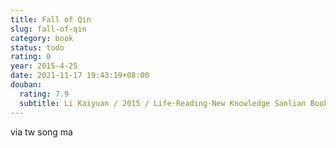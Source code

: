 ```yaml
---
title: Fall of Qin
slug: fall-of-qin
category: book
status: todo
rating: 0
year: 2015-4-25
date: 2021-11-17 19:43:19+08:00
douban:
  rating: 7.9
  subtitle: Li Kaiyuan / 2015 / Life·Reading·New Knowledge Sanlian Bookstore
---
```


via tw song ma

